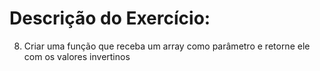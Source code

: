 # Descrição do Exercício:

8. Criar uma função que receba um array como parâmetro e retorne ele com os valores
invertinos
